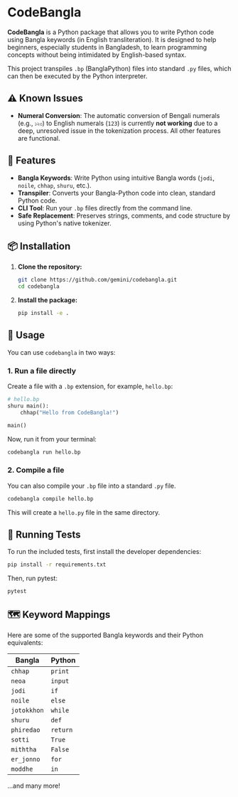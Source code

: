 # CodeBangla

**CodeBangla** is a Python package that allows you to write Python code using Bangla keywords (in English transliteration). It is designed to help beginners, especially students in Bangladesh, to learn programming concepts without being intimidated by English-based syntax.

This project transpiles `.bp` (BanglaPython) files into standard `.py` files, which can then be executed by the Python interpreter.

## ⚠️ Known Issues

-   **Numeral Conversion**: The automatic conversion of Bengali numerals (e.g., `১২৩`) to English numerals (`123`) is currently **not working** due to a deep, unresolved issue in the tokenization process. All other features are functional.

## 🚀 Features

- **Bangla Keywords**: Write Python using intuitive Bangla words (`jodi`, `noile`, `chhap`, `shuru`, etc.).
- **Transpiler**: Converts your Bangla-Python code into clean, standard Python code.
- **CLI Tool**: Run your `.bp` files directly from the command line.
- **Safe Replacement**: Preserves strings, comments, and code structure by using Python's native tokenizer.

## 📦 Installation

1.  **Clone the repository:**
    ```bash
    git clone https://github.com/gemini/codebangla.git
    cd codebangla
    ```

2.  **Install the package:**
    ```bash
    pip install -e .
    ```

## 📝 Usage

You can use `codebangla` in two ways:

### 1. Run a file directly

Create a file with a `.bp` extension, for example, `hello.bp`:

```python
# hello.bp
shuru main():
    chhap("Hello from CodeBangla!")

main()
```

Now, run it from your terminal:

```bash
codebangla run hello.bp
```

### 2. Compile a file

You can also compile your `.bp` file into a standard `.py` file.

```bash
codebangla compile hello.bp
```

This will create a `hello.py` file in the same directory.

## 🧪 Running Tests

To run the included tests, first install the developer dependencies:

```bash
pip install -r requirements.txt
```

Then, run pytest:

```bash
pytest
```

## 🗺️ Keyword Mappings

Here are some of the supported Bangla keywords and their Python equivalents:

| Bangla      | Python   |
|-------------|----------|
| `chhap`     | `print`  |
| `neoa`      | `input`  |
| `jodi`      | `if`     |
| `noile`     | `else`   |
| `jotokkhon` | `while`  |
| `shuru`     | `def`    |
| `phiredao`  | `return` |
| `sotti`     | `True`   |
| `miththa`   | `False`  |
| `er_jonno`  | `for`    |
| `moddhe`    | `in`     |

...and many more!